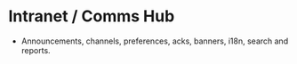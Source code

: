# Intranet / Comms Hub
- Announcements, channels, preferences, acks, banners, i18n, search and reports.
